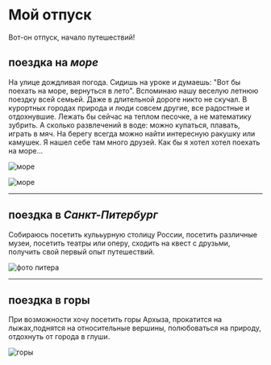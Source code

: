 # Мой отпуск
Вот-он отпуск, начало путешествий!

## поездка на *море*

На улице дождливая погода. Сидишь на уроке и думаешь: "Вот бы поехать на море, вернуться в лето". Вспоминаю нашу веселую летнюю поездку всей семьей. Даже в длительной дороге никто не скучал. В курортных городах природа и люди совсем другие, все радостные и отдохнувшие. Лежать бы сейчас на теплом песочке, а не математику зубрить. А сколько развлечений в воде: можно купаться, плавать, играть в мяч. На берегу всегда можно найти интересную ракушку или камушек. Я нашел себе там много друзей. Как бы я хотел хотел поехать на море...

![море](sea.jpg)

![море](%D0%BC%D0%BE%D1%80%D0%B5.jpg)

---
## поездка в _Санкт-Питербург_
Собираюсь посетить кулььурную столицу России, посетить различные музеи, посетить театры или оперу, сходить на квест с друзьми, получить свой первый опыт путешествий.

![фото питера](download.jpg)

---
## поездка в **горы**

При возможности хочу посетить горы Архыза, прокатится на лыжах,поднятся на относительные вершины, полюбоваться на природу, отдохнуть от города в глуши. 

![горы ](%D0%B3%D0%BE%D1%80%D1%8B.jpg)